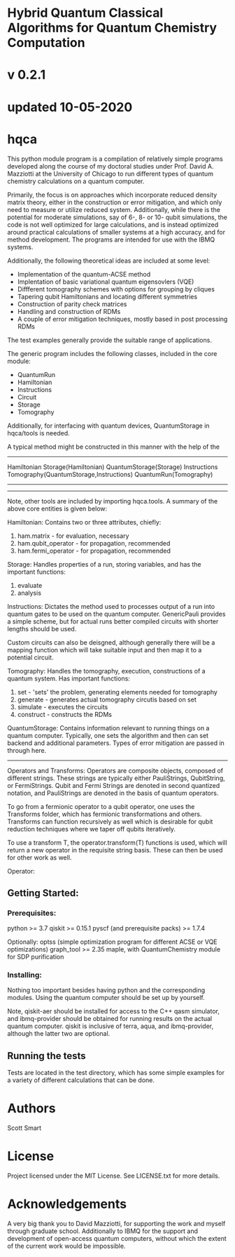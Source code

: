 # Hybrid Quantum Classical Algorithms for Quantum Chemistry Computation
# v 0.2.1
# updated 10-05-2020
# hqca

This python module program is a compilation of relatively simple programs 
developed along the course of my doctoral studies under Prof. David A. Mazziotti at the 
University of Chicago to run different types of quantum chemistry calculations 
on a quantum computer.

Primarily, the focus is on approaches which incorporate reduced density matrix
theory, either in the construction or error mitigation, and which only need to
measure or utilize reduced system. Additionally, while there is the potential
for moderate simulations, say of 6-, 8- or 10- qubit simulations, the code is
not well optimized for large calculations, and is instead optimized around
practical calculations of smaller systems at a high accuracy, and for method
development. The programs are intended for use with the IBMQ systems. 

Additionally, the following theoretical ideas are included at some level:
- Implementation of the quantum-ACSE method
- Implentation of basic variational quantum eigensovlers (VQE)
- Diffferent tomography schemes with options for grouping by cliques
- Tapering qubit Hamiltonians and locating different symmetries
- Construction of parity check matrices
- Handling and construction of RDMs 
- A couple of error mitigation techniques, mostly based in post processing RDMs 

The test examples generally provide the suitable range of applications. 


The generic program includes the following classes, included in the core
module:
- QuantumRun
- Hamiltonian
- Instructions
- Circuit
- Storage
- Tomography

Additionally, for interfacing with quantum devices, QuantumStorage in hqca/tools 
is needed. 

A typical method might be constructed in this manner with the help of the 

-- -- -- -- -- -- -- --
Hamiltonian
Storage(Hamiltonian)
QuantumStorage(Storage)
Instructions
Tomography(QuantumStorage,Instructions)
QuantumRun(Tomography)
-- -- -- -- -- -- -- --


-- -- -- -- -- -- -- --
Note, other tools are included by importing hqca.tools. A summary of the above
core entities is given below: 

Hamiltonian:
Contains two or three attributes, chiefly:
1) ham.matrix - for evaluation, necessary
2) ham.qubit_operator - for propagation, recommended
3) ham.fermi_operator - for propagation, recommended

Storage:
Handles properties of a run, storing variables, and has the important functions:
1) evaluate
2) analysis

Instructions:
Dictates the method used to processes output of a run into quantum gates to be
used on the quantum computer. GenericPauli provides a simple scheme, but for
actual runs better compiled circuits with shorter lengths should be used. 

Custom circuits can also be deisgned, although generally there will be a mapping function
which will take suitable input and then map it to a potential circuit. 

Tomography:
Handles the tomography, execution, constructions of a quantum system. Has
important functions:
1) set - 'sets' the problem, generating elements needed for tomography
2) generate - generates actual tomography circutis based on set
3) simulate - executes the circuits
4) construct - constructs the RDMs 


QuantumStorage: 
Contains information relevant to running things on a quantum computer. Typically, 
one sets the algorithm and then can set backend and additional parameters. Types of 
error mitigation are passed in through here. 
-- -- -- -- -- -- -- --

Operators and Transforms:
Operators are composite objects, composed of different strings. These strings are typically
either PauliStrings, QubitString, or FermiStrings. Qubit and Fermi Strings are denoted in
second quantized notation, and PauliStrings are denoted in the basis of quantum operators.

To go from a fermionic operator to a qubit operator, one uses the Transforms folder, which
has fermionic transformations and others. Transforms can function recursively as 
well which is desirable for qubit reduction techniques where we taper off qubits iteratively. 

To use a transform T, the operator.transform(T) functions is used, which will return a 
new operator in the requisite string basis. These can then be used for other work as well.


Operator:


## Getting Started:

### Prerequisites:
python >= 3.7
qiskit >= 0.15.1
pyscf (and prerequisite packs) >= 1.7.4


Optionally:
optss (simple optimization program for different ACSE or VQE optimizations)
graph_tool >= 2.35
maple, with QuantumChemistry module for SDP purification
 
### Installing:
Nothing too important besides having python and the corresponding modules. Using the quantum
computer should be set up by yourself. 

Note, qiskit-aer should be installed for access to the C++ qasm simulator, and
ibmq-provider should be obtained for running results on the actual quantum
computer. qiskit is inclusive of terra, aqua, and ibmq-provider, although the 
latter two are optional. 

## Running the tests

Tests are located in the test directory, which has some simple examples for a
variety of different calculations that can be done. 

# Authors
Scott Smart

# License
Project licensed under the MIT License. See LICENSE.txt for more details. 

# Acknowledgements

A very big thank you to David Mazziotti, for supporting the work and myself through
graduate school. Additionally to IBMQ for the support and development of open-access 
quantum computers, without which the extent of the current work would be impossible. 





